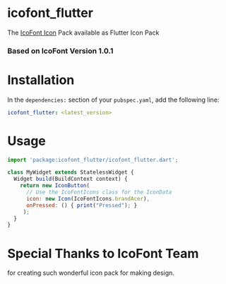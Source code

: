 # icofont_flutter

The [IcoFont Icon](https://icofont.com) Pack available as Flutter Icon Pack

### Based on IcoFont Version 1.0.1

# Installation
In the `dependencies:` section of your `pubspec.yaml`, add the following line:

```yaml
icofont_flutter: <latest_version>
```

# Usage
```javascript
import 'package:icofont_flutter/icofont_flutter.dart';

class MyWidget extends StatelessWidget {
  Widget build(BuildContext context) {
    return new IconButton(
      // Use the IcoFontIcons class for the IconData
      icon: new Icon(IcoFontIcons.brandAcer), 
      onPressed: () { print("Pressed"); }
     );
  }
}
```

# Special Thanks to IcoFont Team
for creating such wonderful icon pack for making design.
